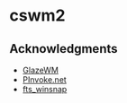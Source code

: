 # cswm2

## Acknowledgments

- [GlazeWM](https://github.com/lars-berger/GlazeWM)
- [PInvoke.net](https://www.pinvoke.net/index.aspx)
- [fts_winsnap](https://github.com/forrestthewoods/fts_winsnap)